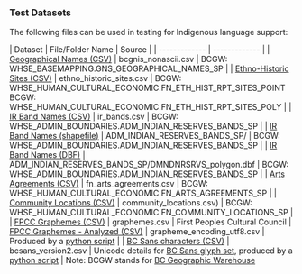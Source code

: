 ### Test Datasets

The following files can be used in testing for Indigenous language support:

| Dataset  | File/Folder Name | Source |
| ------------- | ------------- |
| [Geographical Names (CSV)](./bcgnis_nonascii.csv)  | bcgnis_nonascii.csv | BCGW: WHSE_BASEMAPPING.GNS_GEOGRAPHICAL_NAMES_SP  |
| [Ethno-Historic Sites (CSV)](./ethno_historic_sites.csv)  | ethno_historic_sites.csv | BCGW: WHSE_HUMAN_CULTURAL_ECONOMIC.FN_ETH_HIST_RPT_SITES_POINT <br> BCGW: WHSE_HUMAN_CULTURAL_ECONOMIC.FN_ETH_HIST_RPT_SITES_POLY |
| [IR Band Names (CSV)](./ir_bands.csv)  | ir_bands.csv | BCGW: WHSE_ADMIN_BOUNDARIES.ADM_INDIAN_RESERVES_BANDS_SP  |
| [IR Band Names (shapefile)](./ADM_INDIAN_RESERVES_BANDS_SP/)  | ADM_INDIAN_RESERVES_BANDS_SP/ | BCGW: WHSE_ADMIN_BOUNDARIES.ADM_INDIAN_RESERVES_BANDS_SP  |
| [IR Band Names (DBF)](./ADM_INDIAN_RESERVES_BANDS_SP/DMNDNRSRVS_polygon.dbf)  | ADM_INDIAN_RESERVES_BANDS_SP/DMNDNRSRVS_polygon.dbf | BCGW: WHSE_ADMIN_BOUNDARIES.ADM_INDIAN_RESERVES_BANDS_SP  |
| [Arts Agreements (CSV)](./fn_arts_agreements.csv)  | fn_arts_agreements.csv | BCGW: WHSE_HUMAN_CULTURAL_ECONOMIC.FN_ARTS_AGREEMENTS_SP  |
| [Community Locations (CSV)](./community_locations.csv)  | community_locations.csv) | BCGW: WHSE_HUMAN_CULTURAL_ECONOMIC.FN_COMMUNITY_LOCATIONS_SP  |
| [FPCC Graphemes (CSV)](https://github.com/First-Peoples-Cultural-Council/fv-web-ui/blob/master/resources/graphemes.csv)  | graphemes.csv | First Peoples Cultural Council  |
[FPCC Graphemes - Analyzed (CSV)](./grapheme_encoding_utf8.csv)  | grapheme_encoding_utf8.csv | Produced by a [python script](./process_graphemes_utf8.py)  |
| [BC Sans characters (CSV)](./bcsans_version2.csv)  | bcsans_version2.csv | Unicode details for [BC Sans glyph set](https://www2.gov.bc.ca/assets/gov/british-columbians-our-governments/services-policies-for-government/policies-procedures-standards/web-content-development-guides/corporate-identity-assets/bcsans-glyphset-2023.pdf), produced by a [python script](./check_bc_sans.py) |
Note: BCGW stands for [BC Geographic Warehouse](https://www2.gov.bc.ca/gov/content?id=18B291A12B4F42EA98169892F4B46D61)
